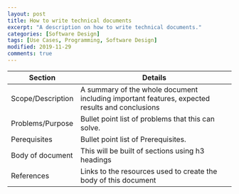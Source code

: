 ```yaml
---
layout: post
title: How to write technical documents
excerpt: "A description on how to write technical documents."
categories: [Software Design]
tags: [Use Cases, Programming, Software Design]
modified: 2019-11-29
comments: true
---
```


| Section                                           | Details                                                                                          |
|---------------------------------------------------|--------------------------------------------------------------------------------------------------|
| Scope/Description                                 | A summary of the whole document including important features, expected results and conclusions   |
| Problems/Purpose                                  | Bullet point list of problems that this can solve.                                               |
| Perequisites                                      | Bullet point list of Prerequisites.                                                              |
| Body of document                                  | This will be built of sections using h3 headings                                                 |
| References                                        | Links to the resources used to create the body of this document                                  |
